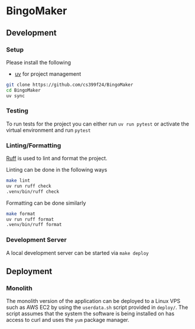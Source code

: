# BingoMaker

## Development

### Setup

Please install the following

* [uv](https://docs.astral.sh/uv/#getting-started) for project management

```bash
git clone https://github.com/cs399f24/BingoMaker
cd BingoMaker
uv sync
```

### Testing

To run tests for the project you can either run `uv run pytest` or activate the virtual environment and run `pytest`

### Linting/Formatting

[Ruff](https://docs.astral.sh/ruff/) is used to lint and format the project.

Linting can be done in the following ways

```bash
make lint
uv run ruff check
.venv/bin/ruff check
```

Formatting can be done similarly

```bash
make format
uv run ruff format
.venv/bin/ruff format
```

### Development Server

A local development server can be started via `make deploy`

## Deployment

### Monolith

The monolith version of the application can be deployed to a Linux VPS such as AWS EC2 by using the `userdata.sh` script provided in `deploy/`.
The script assumes that the system the software is being installed on has access to curl and uses the `yum` package manager. 
